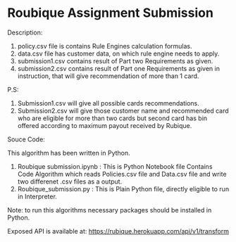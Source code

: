 # Roubique Assignment Submission

Description:

1. policy.csv file is contains Rule Engines calculation formulas.
2. data.csv file has customer data, on which rule engine needs to apply.
3. submission1.csv contains result of Part two Requirements as given.
4. submission2.csv contains result of Part one Requirements as given in instruction, that will give recommendation of more than 1 card.

P.S:
1. Submission1.csv will give all possible cards recommendations.
2. Submission2.csv will give those customer name and recommended card who are eligible for more than two cards but second card has bin offered according to maximum payout received by Rubique.

Souce Code:

This algorithm has been written in Python.
1. Roubique submission.ipynb : This is Python Notebook file Contains Code Algorithm which reads Policies.csv file and Data.csv file and write two differenet .csv files as a output.
2. Roubique_submission.py : This is Plain Python file, directly eligible to run in Interpreter.

Note: to run this algorithms necessary packages should be installed in Python.

Exposed API is available at: https://rubique.herokuapp.com/api/v1/transform
